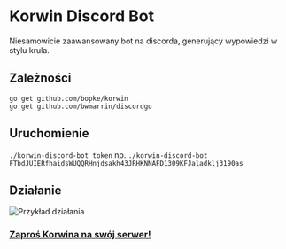 # Korwin Discord Bot

Niesamowicie zaawansowany bot na discorda, generujący wypowiedzi w stylu krula.

Zależności
--

```
go get github.com/bopke/korwin
go get github.com/bwmarrin/discordgo
```

Uruchomienie
--
`./korwin-discord-bot token`
np.
`./korwin-discord-bot FTbdJUIERfhaidsWUQQRHnjdsakh43JRHKNNAFD1309KFJaladklj3190as`

Działanie
--
![Przykład działania](https://i.imgur.com/5h9QkZk.png)

### [Zaproś Korwina na swój serwer!](https://discordapp.com/oauth2/authorize?&client_id=583038389146615838&scope=bot&permissions=2048) 
